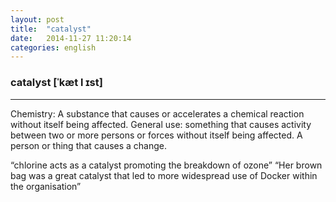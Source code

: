 ```yaml
---
layout: post
title:  "catalyst"
date:   2014-11-27 11:20:14 
categories: english
---
```

### catalyst [ˈkæt l ɪst]
-----------
Chemistry: A substance that causes or accelerates a chemical reaction without itself being affected.
General use: something that causes activity between two or more persons or forces without itself being affected. A person or thing that causes a change.

“chlorine acts as a catalyst promoting the breakdown of ozone”
“Her brown bag was a great catalyst that led to more widespread use of Docker within the organisation” 

